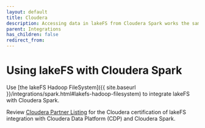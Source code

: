 ```yaml
---
layout: default
title: Cloudera
description: Accessing data in lakeFS from Cloudera Spark works the same as accessing S3 data from Apache Spark.
parent: Integrations
has_children: false
redirect_from: 
---
```


# Using lakeFS with Cloudera Spark

Use [the lakeFS Hadoop FileSystem]({{ site.baseurl }}/integrations/spark.html#lakefs-hadoop-filesystem) to integrate lakeFS with Cloudera Spark.

Review [Cloudera Partner Listing](https://www.cloudera.com/partners/partners-listing.html?q=lakefs) for the Cloudera certification of lakeFS integration with Cloudera Data Platform (CDP) and Cloudera Spark.
